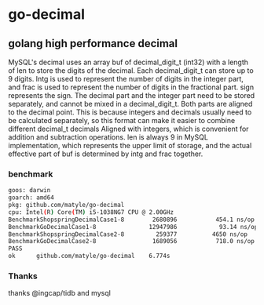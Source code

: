 # go-decimal

## golang high performance decimal

MySQL's decimal uses an array buf of decimal_digit_t (int32) with a length of len to store the digits of the decimal. Each decimal_digit_t can store up to 9 digits. Intg is used to represent the number of digits in the integer part, and frac is used to represent the number of digits in the fractional part. sign represents the sign. The decimal part and the integer part need to be stored separately, and cannot be mixed in a decimal_digit_t. Both parts are aligned to the decimal point. This is because integers and decimals usually need to be calculated separately, so this format can make it easier to combine different decimal_t decimals Aligned with integers, which is convenient for addition and subtraction operations. len is always 9 in MySQL implementation, which represents the upper limit of storage, and the actual effective part of buf is determined by intg and frac together.

### benchmark
```bash
goos: darwin
goarch: amd64
pkg: github.com/matyle/go-decimal
cpu: Intel(R) Core(TM) i5-1038NG7 CPU @ 2.00GHz
BenchmarkShopspringDecimalCase1-8   	 2680896	       454.1 ns/op	     176 B/op	       7 allocs/op
BenchmarkGoDecimalCase1-8           	12947986	        93.14 ns/op	      48 B/op	       1 allocs/op
BenchmarkShopspringDecimalCase2-8   	  259377	      4650 ns/op	    2896 B/op	      95 allocs/op
BenchmarkGoDecimalCase2-8           	 1689056	       718.0 ns/op	     555 B/op	      13 allocs/op
PASS
ok  	github.com/matyle/go-decimal	6.774s
```

### Thanks 
thanks  @ingcap/tidb and mysql 
